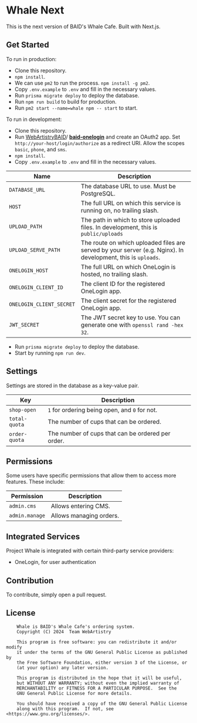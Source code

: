 # Whale Next

This is the next version of BAID's Whale Cafe. Built with Next.js.

## Get Started

To run in production:

* Clone this repository.
* `npm install`.
* We can use `pm2` to run the process. `npm install -g pm2`.
* Copy `.env.example` to `.env` and fill in the necessary values.
* Run `prisma migrate deploy` to deploy the database.
* Run `npm run build` to build for production.
* Run `pm2 start --name=whale npm -- start` to start.

To run in development:

* Clone this repository.
* Run
  [WebArtistryBAID](https://github.com/WebArtistryBAID)/
  [**baid-onelogin**](https://github.com/WebArtistryBAID/baid-onelogin)
  and create an OAuth2 app. Set `http://your-host/login/authorize`
  as a redirect URI. Allow the scopes `basic`, `phone`, and `sms`.
* `npm install`.
* Copy `.env.example` to `.env` and fill in the necessary values.

| Name                     | Description                                                                                                  |
|--------------------------|--------------------------------------------------------------------------------------------------------------|
| `DATABASE_URL`           | The database URL to use. Must be PostgreSQL.                                                                 |
| `HOST`                   | The full URL on which this service is running on, no trailing slash.                                         |
| `UPLOAD_PATH`            | The path in which to store uploaded files. In development, this is `public/uploads`                          |
| `UPLOAD_SERVE_PATH`      | The route on which uploaded files are served by your server (e.g. Nginx). In development, this is `uploads`. |
| `ONELOGIN_HOST`          | The full URL on which OneLogin is hosted, no trailing slash.                                                 |
| `ONELOGIN_CLIENT_ID`     | The client ID for the registered OneLogin app.                                                               |
| `ONELOGIN_CLIENT_SECRET` | The client secret for the registered OneLogin app.                                                           |
| `JWT_SECRET`             | The JWT secret key to use. You can generate one with `openssl rand -hex 32`.                                 |

* Run `prisma migrate deploy` to deploy the database.
* Start by running `npm run dev`.

## Settings

Settings are stored in the database as a key-value pair.

| Key           | Description                                       |
|---------------|---------------------------------------------------|
| `shop-open`   | `1` for ordering being open, and `0` for not.     |
| `total-quota` | The number of cups that can be ordered.           |
| `order-quota` | The number of cups that can be ordered per order. |

## Permissions

Some users have specific permissions that allow them to access more features. These include:

| Permission     | Description             |
|----------------|-------------------------|
| `admin.cms`    | Allows entering CMS.    |
| `admin.manage` | Allows managing orders. |

## Integrated Services

Project Whale is integrated with certain third-party service providers:

* OneLogin, for user authentication

## Contribution

To contribute, simply open a pull request.

## License

```
    Whale is BAID's Whale Cafe's ordering system.
    Copyright (C) 2024  Team WebArtistry

    This program is free software: you can redistribute it and/or modify
    it under the terms of the GNU General Public License as published by
    the Free Software Foundation, either version 3 of the License, or
    (at your option) any later version.

    This program is distributed in the hope that it will be useful,
    but WITHOUT ANY WARRANTY; without even the implied warranty of
    MERCHANTABILITY or FITNESS FOR A PARTICULAR PURPOSE.  See the
    GNU General Public License for more details.

    You should have received a copy of the GNU General Public License
    along with this program.  If not, see <https://www.gnu.org/licenses/>.
```
